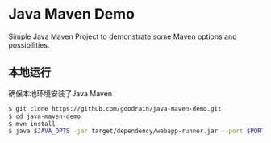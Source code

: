 # Java Maven Demo
Simple Java Maven Project to demonstrate some Maven options and possibilities.

## 本地运行

确保本地环境安装了Java Maven 

```bash
$ git clone https://github.com/goodrain/java-maven-demo.git
$ cd java-maven-demo
$ mvn install
$ java $JAVA_OPTS -jar target/dependency/webapp-runner.jar --port $PORT target/*.jar
```
